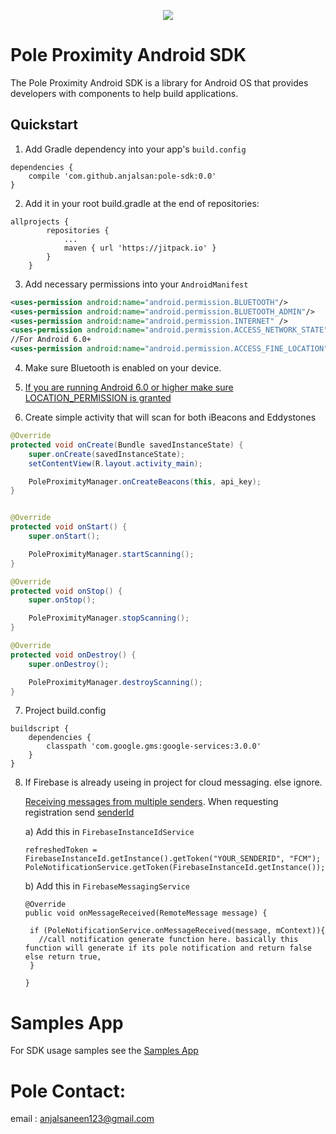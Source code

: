 <p align="center">
  <img src="https://poletalks.com/assets/images/logo.png">
</p>

Pole Proximity Android SDK
===========

The Pole Proximity Android SDK is a library for Android OS that provides developers with components to help build applications.



## Quickstart
1. Add Gradle dependency into your app's `build.config`
``` jitpack
dependencies {
    compile 'com.github.anjalsan:pole-sdk:0.0'
}
```

2. Add it in your root build.gradle at the end of repositories:
``` jitpack
allprojects {
		repositories {
			...
			maven { url 'https://jitpack.io' }
		}
	}
```

3. Add necessary permissions into your `AndroidManifest`
``` XML
<uses-permission android:name="android.permission.BLUETOOTH"/>
<uses-permission android:name="android.permission.BLUETOOTH_ADMIN"/>
<uses-permission android:name="android.permission.INTERNET" />
<uses-permission android:name="android.permission.ACCESS_NETWORK_STATE"/>
//For Android 6.0+
<uses-permission android:name="android.permission.ACCESS_FINE_LOCATION"/>
```

4. Make sure Bluetooth is enabled on your device. 

5. [If you are running Android 6.0 or higher make sure LOCATION_PERMISSION is granted](https://developer.android.com/training/permissions/requesting.html)

6. Create simple activity that will scan for both iBeacons and Eddystones
``` Java
@Override
protected void onCreate(Bundle savedInstanceState) {
    super.onCreate(savedInstanceState);
    setContentView(R.layout.activity_main);

    PoleProximityManager.onCreateBeacons(this, api_key);
}


@Override
protected void onStart() {
    super.onStart();

    PoleProximityManager.startScanning();
}

@Override
protected void onStop() {
    super.onStop();

    PoleProximityManager.stopScanning();
}

@Override
protected void onDestroy() {
    super.onDestroy();

    PoleProximityManager.destroyScanning();
}
```

7. Project build.config

```
buildscript {
    dependencies {
        classpath 'com.google.gms:google-services:3.0.0'
    }
}
```

8. If Firebase is already useing in project for cloud messaging. else ignore.

    [Receiving messages from multiple senders](https://firebase.google.com/docs/cloud-messaging/concept-options#receiving-messages-from-multiple-senders). When requesting registration 
send [senderId](https://firebase.google.com/docs/cloud-messaging/concept-options#senderid)
    

    a) Add this in `FirebaseInstanceIdService`

    ```
    refreshedToken = FirebaseInstanceId.getInstance().getToken("YOUR_SENDERID", "FCM");
    PoleNotificationService.getToken(FirebaseInstanceId.getInstance());

    ```

    b) Add this in `FirebaseMessagingService`

    ```
    @Override
    public void onMessageReceived(RemoteMessage message) {

     if (PoleNotificationService.onMessageReceived(message, mContext)){
       //call notification generate function here. basically this function will generate if its pole notification and return false else return true,
     }
        
    }
    ```



Samples App
===========
For SDK usage samples see the [Samples App](https://github.com/anjalsan/pole-sdk)

Pole Contact:
===========
email : anjalsaneen123@gmail.com
